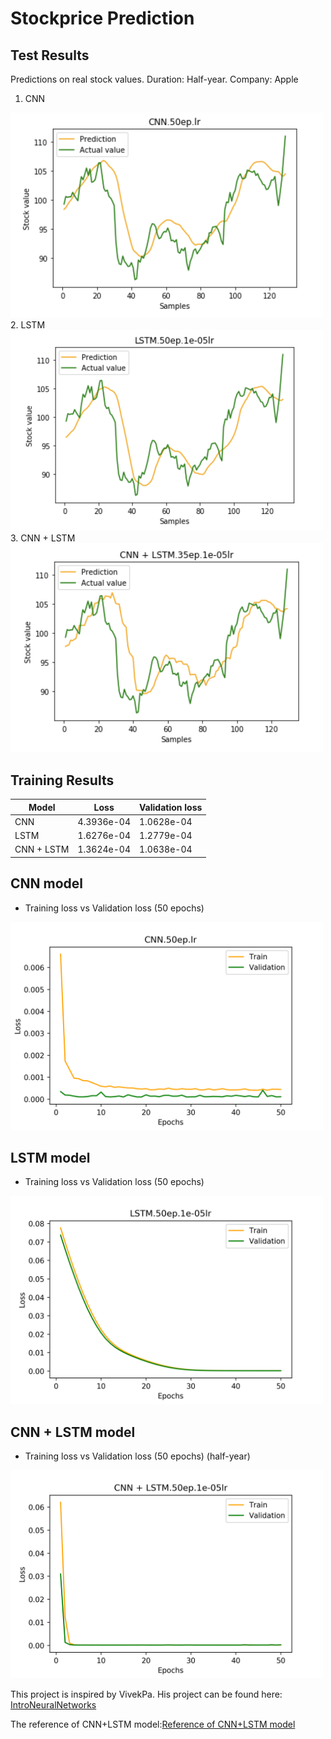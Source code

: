 # Stockprice Prediction
## Test Results
Predictions on real stock values. Duration: Half-year. Company: Apple
1. CNN
<img src="https://github.com/Isabella-Ko/stockprice_prediction/blob/master/figures/CNN%20prediction.png" width="500"/>
2. LSTM
<img src="https://github.com/Isabella-Ko/stockprice_prediction/blob/master/figures/LSTM%20prediction.png" width="500"/>
3. CNN + LSTM
<img src="https://github.com/Isabella-Ko/stockprice_prediction/blob/master/figures/CNN-LSTM%20prediction.png" width="500"/>


## Training Results
Model | Loss | Validation loss 
--- | --- | ---
CNN | 4.3936e-04 | 1.0628e-04
LSTM | 1.6276e-04 | 1.2779e-04
CNN + LSTM | 1.3624e-04 | 1.0638e-04


## CNN model
- Training loss vs Validation loss (50 epochs)
<img src="https://github.com/Isabella-Ko/stockprice_prediction/blob/master/figures/CNN.50ep.lr.0head.png" width="500"/>


## LSTM model
- Training loss vs Validation loss (50 epochs)
<img src="https://github.com/Isabella-Ko/stockprice_prediction/blob/master/figures/LSTM.50ep.1e-05lr.0head.png" width="500"/>


## CNN + LSTM model
- Training loss vs Validation loss (50 epochs) (half-year)
<img src="https://github.com/Isabella-Ko/stockprice_prediction/blob/master/figures/CNN%20%2B%20LSTM.50ep.1e-05lr.0head.png" width="500"/>

This project is inspired by VivekPa.
His project can be found here:
[IntroNeuralNetworks](https://github.com/VivekPa/IntroNeuralNetworks)

The reference of CNN+LSTM model:[Reference of CNN+LSTM model](http://www.naun.org/main/NAUN/neural/2018/a162016-062.pdf)

